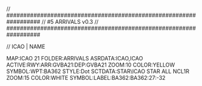 // ##################################################################
//                 #5 ARRIVALS v0.3
// ##################################################################

// ICAO | NAME

MAP:ICAO 21
FOLDER:ARRIVALS
ASRDATA:ICAO,ICAO
ACTIVE:RWY:ARR:GVBA21:DEP:GVBA21
ZOOM:10
COLOR:YELLOW
SYMBOL:WPT:BA362
STYLE:Dot
SCTDATA:STAR\ICAO STAR ALL NCL1R
ZOOM:15
COLOR:WHITE
SYMBOL:LABEL:BA362:BA362:27:-32
